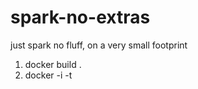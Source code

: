# spark-no-extras
just spark no fluff, on a very small footprint

1. docker build .
2. docker -i -t
